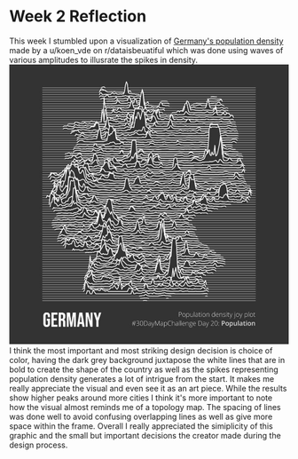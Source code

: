 # Week 2 Reflection
This week I stumbled upon a visualization of [Germany's population density](https://www.reddit.com/r/dataisbeautiful/comments/lgrtbq/oc_germanys_population_density_as_a_joy_plot_map/) 
made by a u/koen_vde on r/dataisbeuatiful which was done using waves of various amplitudes to illusrate the spikes in density.
![visual](german_pop_density.jpg)
I think the most important and most striking design decision is choice of color, having the dark grey background juxtapose the white lines that are in bold to create the shape of the country as well as the spikes representing population density generates a lot of intrigue from the start. It makes me really appreciate the visual and even see it as an art piece. While the results show higher peaks around more cities I think it's more important to note how the visual almost reminds me of a topology map. The spacing of lines was done well to avoid confusing overlapping lines as well as give more space within the frame. Overall I really appreciated the simiplicity of this graphic and the small but important decisions the creator made during the design process.
